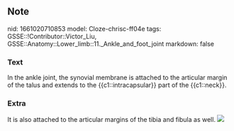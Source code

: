 ## Note
nid: 1661020710853
model: Cloze-chrisc-ff04e
tags: GSSE::!Contributor::Victor_Liu, GSSE::Anatomy::Lower_limb::11._Ankle_and_foot_joint
markdown: false

### Text
In the ankle joint, the synovial membrane is attached to the articular margin of the talus and extends to the {{c1::intracapsular}} part of the {{c1::neck}}.

### Extra
It is also attached to the articular margins of the tibia and
fibula as well. <img src= 
"paste-9fa74061f020582cf7092b79c277094a95c0af7c.jpg">
